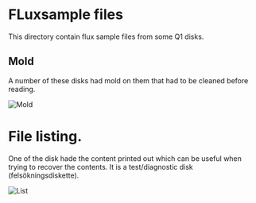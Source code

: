 # FLuxsample files

This directory contain flux sample files from some Q1 disks. 

## Mold 

A number of these disks had mold on them that had to be cleaned before reading.

![Mold](https://i.imgur.com/CTN6Qjjl.jpg)

# File listing.

One of the disk hade the content printed out which can be useful when trying to recover the contents.
It is a test/diagnostic disk (felsökningsdiskette).

![List](https://i.imgur.com/FIz2tvKl.jpg)


